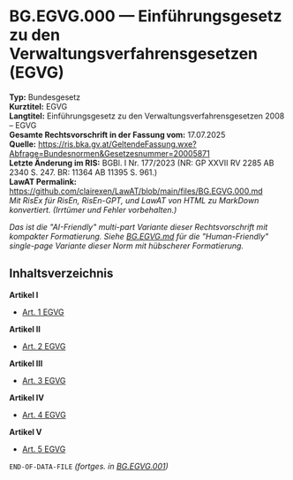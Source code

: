 # BG.EGVG.000 — Einführungsgesetz zu den Verwaltungsverfahrensgesetzen (EGVG)
**Typ:** Bundesgesetz  
**Kurztitel:** EGVG  
**Langtitel:** Einführungsgesetz zu den Verwaltungsverfahrensgesetzen 2008 – EGVG  
**Gesamte Rechtsvorschrift in der Fassung vom:** 17.07.2025  
**Quelle:** https://ris.bka.gv.at/GeltendeFassung.wxe?Abfrage=Bundesnormen&Gesetzesnummer=20005871  
**Letzte Änderung im RIS:** BGBl. I Nr. 177/2023 (NR: GP XXVII RV 2285 AB 2340 S. 247. BR: 11364 AB 11395 S. 961.)  
**LawAT Permalink:** https://github.com/clairexen/LawAT/blob/main/files/BG.EGVG.000.md  
*Mit RisEx für RisEn, RisEn-GPT, und LawAT von HTML zu MarkDown konvertiert. (Irrtümer und Fehler vorbehalten.)*

*Das ist die "AI-Friendly" multi-part Variante dieser Rechtsvorschrift mit kompakter Formatierung. Siehe [BG.EGVG.md](BG.EGVG.md) für die "Human-Friendly" single-page Variante dieser Norm mit hübscherer Formatierung.*

## Inhaltsverzeichnis

**Artikel I**  
* [Art. 1 EGVG](BG.EGVG.001.md#art-1-egvg)

**Artikel II**  
* [Art. 2 EGVG](BG.EGVG.001.md#art-2-egvg)

**Artikel III**  
* [Art. 3 EGVG](BG.EGVG.001.md#art-3-egvg)

**Artikel IV**  
* [Art. 4 EGVG](BG.EGVG.001.md#art-4-egvg)

**Artikel V**  
* [Art. 5 EGVG](BG.EGVG.001.md#art-5-egvg)

`END-OF-DATA-FILE` *(fortges. in [BG.EGVG.001](BG.EGVG.001.md))*
